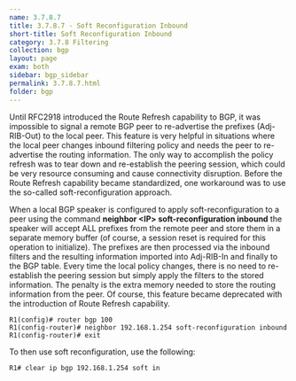 ```yaml
---
name: 3.7.8.7
title: 3.7.8.7 - Soft Reconfiguration Inbound
short-title: Soft Reconfiguration Inbound
category: 3.7.8 Filtering
collection: bgp
layout: page
exam: both
sidebar: bgp_sidebar
permalink: 3.7.8.7.html
folder: bgp
---
```

Until RFC2918 introduced the Route Refresh capability to BGP, it was impossible to signal a remote BGP peer to re-advertise the prefixes (Adj-RIB-Out) to the local peer. This feature is very helpful in situations where the local peer changes inbound filtering policy and needs the peer to re-advertise the routing information. The only way to accomplish the policy refresh was to tear down and re-establish the peering session, which could be very resource consuming and cause connectivity disruption. Before the Route Refresh capability became standardized, one workaround was to use the so-called soft-reconfiguration approach.

When a local BGP speaker is configured to apply soft-reconfiguration to a peer using the command **neighbor \<IP\> soft-reconfiguration inbound** the speaker will accept ALL prefixes from the remote peer and store them in a separate memory buffer (of course, a session reset is required for this operation to initialize). The prefixes are then processed via the inbound filters and the resulting information imported into Adj-RIB-In and finally to the BGP table. Every time the local policy changes, there is no need to re-establish the peering session but simply apply the filters to the stored information. The penalty is the extra memory needed to store the routing information from the peer. Of course, this feature became deprecated with the introduction of Route Refresh capability.
```
R1(config)# router bgp 100
R1(config-router)# neighbor 192.168.1.254 soft-reconfiguration inbound
R1(config-router)# exit
```
To then use soft reconfiguration, use the following:
```
R1# clear ip bgp 192.168.1.254 soft in
```
